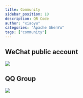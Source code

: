 ```yaml
---
title: Community
sidebar_position: 10
description: QR Code
author: "xiaoyu"
categories: "Apache ShenYu"
tags: ["community"]
---
```


## WeChat public account

![](/img/qrcode/WechatIMG127.jpeg)

## QQ Group

![](/img/community/qq_group.jpg)

